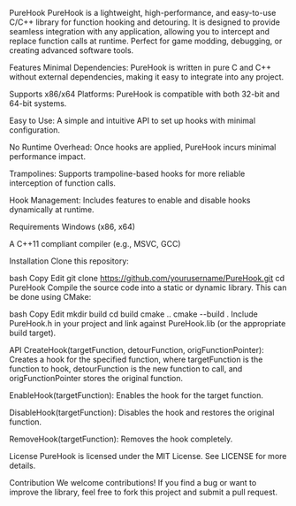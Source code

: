 PureHook
PureHook is a lightweight, high-performance, and easy-to-use C/C++ library for function hooking and detouring. It is designed to provide seamless integration with any application, allowing you to intercept and replace function calls at runtime. Perfect for game modding, debugging, or creating advanced software tools.

Features
Minimal Dependencies: PureHook is written in pure C and C++ without external dependencies, making it easy to integrate into any project.

Supports x86/x64 Platforms: PureHook is compatible with both 32-bit and 64-bit systems.

Easy to Use: A simple and intuitive API to set up hooks with minimal configuration.

No Runtime Overhead: Once hooks are applied, PureHook incurs minimal performance impact.

Trampolines: Supports trampoline-based hooks for more reliable interception of function calls.

Hook Management: Includes features to enable and disable hooks dynamically at runtime.

Requirements
Windows (x86, x64)

A C++11 compliant compiler (e.g., MSVC, GCC)

Installation
Clone this repository:

bash
Copy
Edit
git clone https://github.com/yourusername/PureHook.git
cd PureHook
Compile the source code into a static or dynamic library. This can be done using CMake:

bash
Copy
Edit
mkdir build
cd build
cmake ..
cmake --build .
Include PureHook.h in your project and link against PureHook.lib (or the appropriate build target).

API
CreateHook(targetFunction, detourFunction, origFunctionPointer): Creates a hook for the specified function, where targetFunction is the function to hook, detourFunction is the new function to call, and origFunctionPointer stores the original function.

EnableHook(targetFunction): Enables the hook for the target function.

DisableHook(targetFunction): Disables the hook and restores the original function.

RemoveHook(targetFunction): Removes the hook completely.

License
PureHook is licensed under the MIT License. See LICENSE for more details.

Contribution
We welcome contributions! If you find a bug or want to improve the library, feel free to fork this project and submit a pull request.

